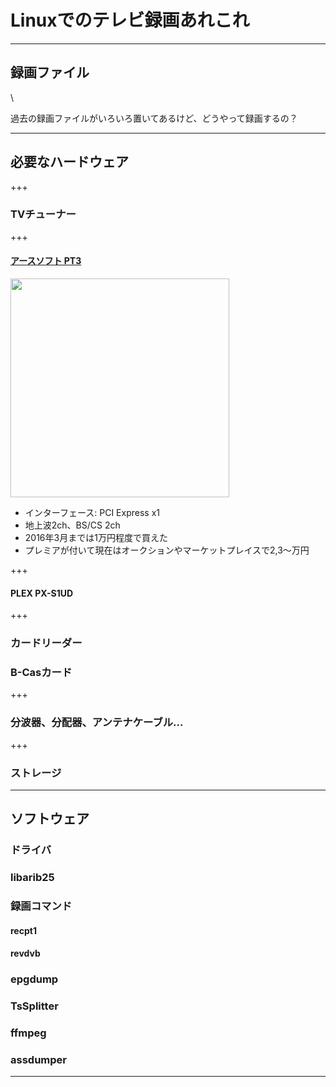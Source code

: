 # Linuxでのテレビ録画あれこれ

---

## 録画ファイル
\\

過去の録画ファイルがいろいろ置いてあるけど、どうやって録画するの？

---

## 必要なハードウェア
+++
### TVチューナー
+++
#### [アースソフト PT3](https://www.amazon.co.jp//dp/B00857CQAM)

<img src="https://images-na.ssl-images-amazon.com/images/I/81LCWH7LYIL._SL1500_.jpg" width="350">

- インターフェース: PCI Express x1
- 地上波2ch、BS/CS 2ch
- 2016年3月までは1万円程度で買えた
- プレミアが付いて現在はオークションやマーケットプレイスで2,3～万円

+++
#### PLEX PX-S1UD
+++

### カードリーダー

### B-Casカード

+++

### 分波器、分配器、アンテナケーブル...

+++

### ストレージ

---

## ソフトウェア
### ドライバ
### libarib25
### 録画コマンド
#### recpt1
#### revdvb
### epgdump
### TsSplitter
### ffmpeg
### assdumper

---
